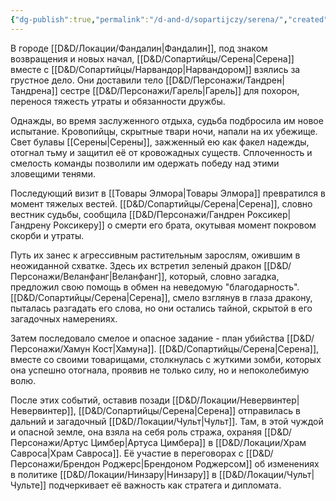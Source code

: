 ```yaml
---
{"dg-publish":true,"permalink":"/d-and-d/sopartijczy/serena/","created":"2024-02-19T19:15:29.449+03:00","updated":"2023-12-27T12:06:29.560+03:00"}
---
```



В городе [[D&D/Локации/Фандалин\|Фандалин]], под знаком возвращения и новых начал, [[D&D/Сопартийцы/Серена\|Серена]] вместе с [[D&D/Сопартийцы/Нарвандор\|Нарвандором]] взялись за грустное дело. Они доставили тело [[D&D/Персонажи/Тандрен\|Тандрена]] сестре [[D&D/Персонажи/Гарель\|Гарель]] для похорон, перенося тяжесть утраты и обязанности дружбы.

Однажды, во время заслуженного отдыха, судьба подбросила им новое испытание. Кровопийцы, скрытные твари ночи, напали на их убежище. Свет булавы [[Серены\|Серены]], зажженный ею как факел надежды, отогнал тьму и защитил её от кровожадных существ. Сплоченность и смелость команды позволили им одержать победу над этими зловещими тенями.

Последующий визит в [[Товары Элмора\|Товары Элмора]] превратился в момент тяжелых вестей. [[D&D/Сопартийцы/Серена\|Серена]], словно вестник судьбы, сообщила [[D&D/Персонажи/Гандрен Роксикер\|Гандрену Роксикеру]] о смерти его брата, окутывая момент покровом скорби и утраты.

Путь их занес к агрессивным растительным зарослям, ожившим в неожиданной схватке. Здесь их встретил зеленый дракон [[D&D/Персонажи/Веланфанг\|Веланфанг]], который, словно загадка, предложил свою помощь в обмен на неведомую "благодарность". [[D&D/Сопартийцы/Серена\|Серена]], смело взглянув в глаза дракону, пыталась разгадать его слова, но они остались тайной, скрытой в его загадочных намерениях.

Затем последовало смелое и опасное задание - план убийства [[D&D/Персонажи/Хамун Кост\|Хамуна]]. [[D&D/Сопартийцы/Серена\|Серена]], вместе со своими товарищами, столкнулась с жуткими зомби, которых она успешно отогнала, проявив не только силу, но и непоколебимую волю.

После этих событий, оставив позади [[D&D/Локации/Невервинтер\|Невервинтер]], [[D&D/Сопартийцы/Серена\|Серена]] отправилась в дальний и загадочный [[D&D/Локации/Чульт\|Чульт]]. Там, в этой чуждой и опасной земле, она взяла на себя роль стража, охраняя [[D&D/Персонажи/Артус Цимбер\|Артуса Цимбера]] в [[D&D/Локации/Храм Савроса\|Храм Савроса]]. Её участие в переговорах с [[D&D/Персонажи/Брендон Роджерс\|Брендоном Роджерсом]] об изменениях в политике [[D&D/Локации/Нинзару\|Нинзару]] в [[D&D/Локации/Чульт\|Чульте]] подчеркивает её важность как стратега и дипломата.

